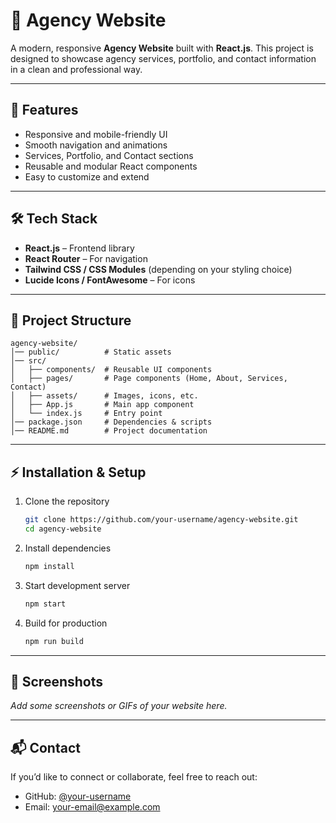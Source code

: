 # 🚀 Agency Website

A modern, responsive **Agency Website** built with **React.js**.
This project is designed to showcase agency services, portfolio, and contact information in a clean and professional way.

---

## 📌 Features

* Responsive and mobile-friendly UI
* Smooth navigation and animations
* Services, Portfolio, and Contact sections
* Reusable and modular React components
* Easy to customize and extend

---

## 🛠️ Tech Stack

* **React.js** – Frontend library
* **React Router** – For navigation
* **Tailwind CSS / CSS Modules** (depending on your styling choice)
* **Lucide Icons / FontAwesome** – For icons

---

## 📂 Project Structure

```
agency-website/
│── public/          # Static assets
│── src/
│   ├── components/  # Reusable UI components
│   ├── pages/       # Page components (Home, About, Services, Contact)
│   ├── assets/      # Images, icons, etc.
│   ├── App.js       # Main app component
│   └── index.js     # Entry point
│── package.json     # Dependencies & scripts
│── README.md        # Project documentation
```

---

## ⚡ Installation & Setup

1. Clone the repository

   ```bash
   git clone https://github.com/your-username/agency-website.git
   cd agency-website
   ```

2. Install dependencies

   ```bash
   npm install
   ```

3. Start development server

   ```bash
   npm start
   ```

4. Build for production

   ```bash
   npm run build
   ```

---

## 📸 Screenshots

*Add some screenshots or GIFs of your website here.*

---

## 📬 Contact

If you’d like to connect or collaborate, feel free to reach out:

* GitHub: [@your-username](https://github.com/your-username)
* Email: [your-email@example.com](mailto:your-email@example.com)
